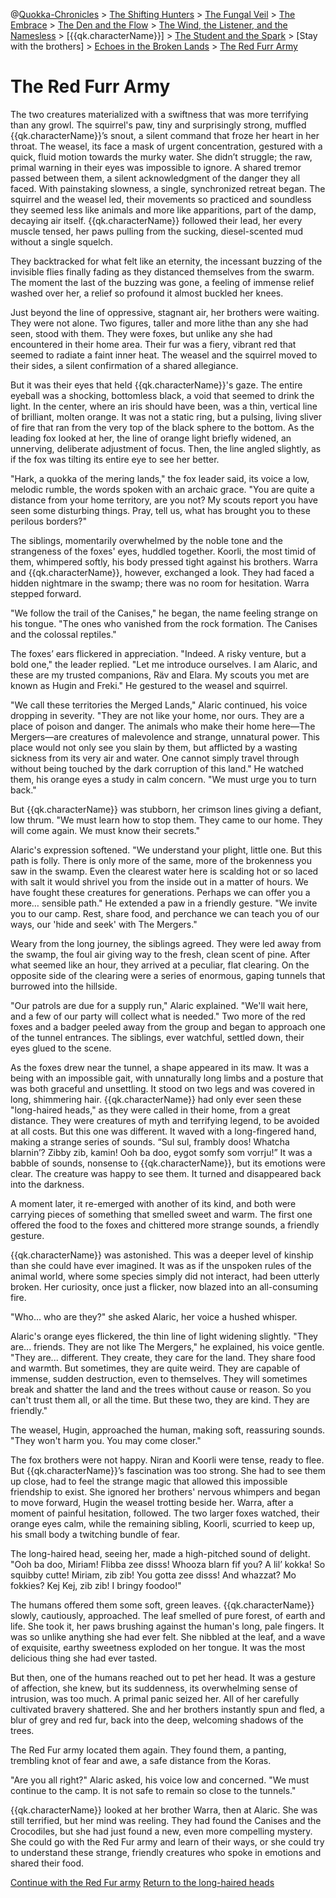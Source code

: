 @[Quokka-Chronicles](0000-quokka-chronicles) > [The Shifting Hunters](0000-quokka-chronicles) > [The Fungal Veil](0002-the-fungal-veil) > [The Embrace](0003-the-embrace) > [The Den and the Flow](0004-the-den-and-the-flow) > [The Wind, the Listener, and the Namesless](0005-the-four-furr) > [{{qk.characterName}}] > [The Student and the Spark](0006-the-student-and-the-spark) > [Stay with the brothers] > [Echoes in the Broken Lands](0b00-echoes-in-broken-lands) > [The Red Furr Army](0b01-broken-lands-2)
# The Red Furr Army
The two creatures materialized with a swiftness that was more terrifying than any growl. The squirrel's paw, tiny and surprisingly strong, muffled {{qk.characterName}}’s snout, a silent command that froze her heart in her throat. The weasel, its face a mask of urgent concentration, gestured with a quick, fluid motion towards the murky water. She didn’t struggle; the raw, primal warning in their eyes was impossible to ignore. A shared tremor passed between them, a silent acknowledgment of the danger they all faced. With painstaking slowness, a single, synchronized retreat began. The squirrel and the weasel led, their movements so practiced and soundless they seemed less like animals and more like apparitions, part of the damp, decaying air itself. {{qk.characterName}} followed their lead, her every muscle tensed, her paws pulling from the sucking, diesel-scented mud without a single squelch.

They backtracked for what felt like an eternity, the incessant buzzing of the invisible flies finally fading as they distanced themselves from the swarm. The moment the last of the buzzing was gone, a feeling of immense relief washed over her, a relief so profound it almost buckled her knees.

Just beyond the line of oppressive, stagnant air, her brothers were waiting. They were not alone. Two figures, taller and more lithe than any she had seen, stood with them. They were foxes, but unlike any she had encountered in their home area. Their fur was a fiery, vibrant red that seemed to radiate a faint inner heat. The weasel and the squirrel moved to their sides, a silent confirmation of a shared allegiance.

But it was their eyes that held {{qk.characterName}}'s gaze. The entire eyeball was a shocking, bottomless black, a void that seemed to drink the light. In the center, where an iris should have been, was a thin, vertical line of brilliant, molten orange. It was not a static ring, but a pulsing, living sliver of fire that ran from the very top of the black sphere to the bottom. As the leading fox looked at her, the line of orange light briefly widened, an unnerving, deliberate adjustment of focus. Then, the line angled slightly, as if the fox was tilting its entire eye to see her better.

"Hark, a quokka of the mering lands," the fox leader said, its voice a low, melodic rumble, the words spoken with an archaic grace. "You are quite a distance from your home territory, are you not? My scouts report you have seen some disturbing things. Pray, tell us, what has brought you to these perilous borders?"

The siblings, momentarily overwhelmed by the noble tone and the strangeness of the foxes' eyes, huddled together. Koorli, the most timid of them, whimpered softly, his body pressed tight against his brothers. Warra and {{qk.characterName}}, however, exchanged a look. They had faced a hidden nightmare in the swamp; there was no room for hesitation. Warra stepped forward.

"We follow the trail of the Canises," he began, the name feeling strange on his tongue. "The ones who vanished from the rock formation. The Canises and the colossal reptiles."

The foxes’ ears flickered in appreciation. "Indeed. A risky venture, but a bold one," the leader replied. "Let me introduce ourselves. I am Alaric, and these are my trusted companions, Räv and Elara. My scouts you met are known as Hugin and Freki." He gestured to the weasel and squirrel.

"We call these territories the Merged Lands," Alaric continued, his voice dropping in severity. "They are not like your home, nor ours. They are a place of poison and danger. The animals who make their home here—The Mergers—are creatures of malevolence and strange, unnatural power. This place would not only see you slain by them, but afflicted by a wasting sickness from its very air and water. One cannot simply travel through without being touched by the dark corruption of this land." He watched them, his orange eyes a study in calm concern. "We must urge you to turn back."

But {{qk.characterName}} was stubborn, her crimson lines giving a defiant, low thrum. "We must learn how to stop them. They came to our home. They will come again. We must know their secrets."

Alaric's expression softened. "We understand your plight, little one. But this path is folly. There is only more of the same, more of the brokenness you saw in the swamp. Even the clearest water here is scalding hot or so laced with salt it would shrivel you from the inside out in a matter of hours. We have fought these creatures for generations. Perhaps we can offer you a more… sensible path." He extended a paw in a friendly gesture. "We invite you to our camp. Rest, share food, and perchance we can teach you of our ways, our 'hide and seek' with The Mergers."

Weary from the long journey, the siblings agreed. They were led away from the swamp, the foul air giving way to the fresh, clean scent of pine. After what seemed like an hour, they arrived at a peculiar, flat clearing. On the opposite side of the clearing were a series of enormous, gaping tunnels that burrowed into the hillside.

"Our patrols are due for a supply run," Alaric explained. "We'll wait here, and a few of our party will collect what is needed." Two more of the red foxes and a badger peeled away from the group and began to approach one of the tunnel entrances. The siblings, ever watchful, settled down, their eyes glued to the scene.

As the foxes drew near the tunnel, a shape appeared in its maw. It was a being with an impossible gait, with unnaturally long limbs and a posture that was both graceful and unsettling. It stood on two legs and was covered in long, shimmering hair. {{qk.characterName}} had only ever seen these "long-haired heads," as they were called in their home, from a great distance. They were creatures of myth and terrifying legend, to be avoided at all costs. But this one was different. It waved with a long-fingered hand, making a strange series of sounds. “Sul sul, frambly doos! Whatcha blarnin’? Zibby zib, kamin! Ooh ba doo, eygot somfy som vorrju!” It was a babble of sounds, nonsense to {{qk.characterName}}, but its emotions were clear. The creature was happy to see them. It turned and disappeared back into the darkness.

A moment later, it re-emerged with another of its kind, and both were carrying pieces of something that smelled sweet and warm. The first one offered the food to the foxes and chittered more strange sounds, a friendly gesture.

{{qk.characterName}} was astonished. This was a deeper level of kinship than she could have ever imagined. It was as if the unspoken rules of the animal world, where some species simply did not interact, had been utterly broken. Her curiosity, once just a flicker, now blazed into an all-consuming fire.

"Who… who are they?" she asked Alaric, her voice a hushed whisper.

Alaric's orange eyes flickered, the thin line of light widening slightly. "They are... friends. They are not like The Mergers," he explained, his voice gentle. "They are... different. They create, they care for the land. They share food and warmth. But sometimes, they are quite weird. They are capable of immense, sudden destruction, even to themselves. They will sometimes break and shatter the land and the trees without cause or reason. So you can't trust them all, or all the time. But these two, they are kind. They are friendly."

The weasel, Hugin, approached the human, making soft, reassuring sounds. "They won't harm you. You may come closer."

The fox brothers were not happy. Niran and Koorli were tense, ready to flee. But {{qk.characterName}}’s fascination was too strong. She had to see them up close, had to feel the strange magic that allowed this impossible friendship to exist. She ignored her brothers' nervous whimpers and began to move forward, Hugin the weasel trotting beside her. Warra, after a moment of painful hesitation, followed. The two larger foxes watched, their orange eyes calm, while the remaining sibling, Koorli, scurried to keep up, his small body a twitching bundle of fear.

The long-haired head, seeing her, made a high-pitched sound of delight. "Ooh ba doo, Miriam! Flibba zee disss! Whooza blarn fif you? A lil’ kokka! So squibby cutte! Miriam, zib zib! You gotta zee disss! And whazzat? Mo fokkies? Kej Kej, zib zib! I bringy foodoo!"

The humans offered them some soft, green leaves. {{qk.characterName}} slowly, cautiously, approached. The leaf smelled of pure forest, of earth and life. She took it, her paws brushing against the human's long, pale fingers. It was so unlike anything she had ever felt. She nibbled at the leaf, and a wave of exquisite, earthy sweetness exploded on her tongue. It was the most delicious thing she had ever tasted.

But then, one of the humans reached out to pet her head. It was a gesture of affection, she knew, but its suddenness, its overwhelming sense of intrusion, was too much. A primal panic seized her. All of her carefully cultivated bravery shattered. She and her brothers instantly spun and fled, a blur of grey and red fur, back into the deep, welcoming shadows of the trees.

The Red Fur army located them again. They found them, a panting, trembling knot of fear and awe, a safe distance from the Koras.

"Are you all right?" Alaric asked, his voice low and concerned. "We must continue to the camp. It is not safe to remain so close to the tunnels."

{{qk.characterName}} looked at her brother Warra, then at Alaric. She was still terrified, but her mind was reeling. They had found the Canises and the Crocodiles, but she had just found a new, even more compelling mystery. She could go with the Red Fur army and learn of their ways, or she could try to understand these strange, friendly creatures who spoke in emotions and shared their food.

[Continue with the Red Fur army](9999-tbc)
[Return to the long-haired heads](9999-tbc)